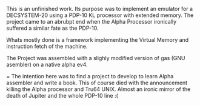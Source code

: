 This is an unfinished work. 
Its purpose was to implement an emulator for a DECSYSTEM-20 using a PDP-10 KL processor with extended memory.
The project came to an abrubpt end when the Alpha Processor ironically suffered a similar fate as the PDP-10.

Whats mostly done is a framework implementing the Virtual Memory and instruction fetch of the machine.

The Project was assembled with a slighly modified version of gas (GNU asembler) on a native alpha ev4.

=
The intention here was to find a project to develop to learn Alpha assembler and write a book. This of course died with the announcement killing the Alpha processor and Tru64 UNIX. Almost an ironic mirror of the death of Jupiter and the whole PDP-10 line :(
